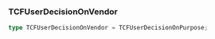 ### TCFUserDecisionOnVendor
```typescript
type TCFUserDecisionOnVendor = TCFUserDecisionOnPurpose;
```